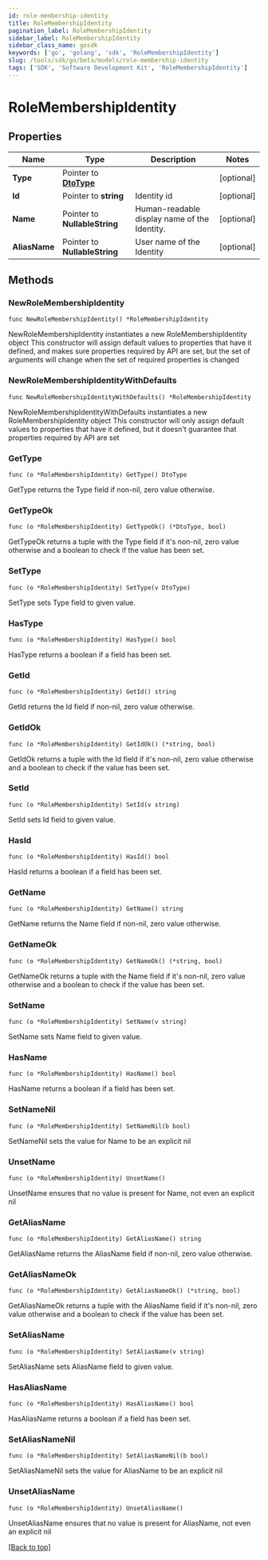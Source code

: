 ```yaml
---
id: role-membership-identity
title: RoleMembershipIdentity
pagination_label: RoleMembershipIdentity
sidebar_label: RoleMembershipIdentity
sidebar_class_name: gosdk
keywords: ['go', 'golang', 'sdk', 'RoleMembershipIdentity'] 
slug: /tools/sdk/go/beta/models/role-membership-identity
tags: ['SDK', 'Software Development Kit', 'RoleMembershipIdentity']
---
```


# RoleMembershipIdentity

## Properties

Name | Type | Description | Notes
------------ | ------------- | ------------- | -------------
**Type** | Pointer to [**DtoType**](DtoType) |  | [optional] 
**Id** | Pointer to **string** | Identity id | [optional] 
**Name** | Pointer to **NullableString** | Human-readable display name of the Identity. | [optional] 
**AliasName** | Pointer to **NullableString** | User name of the Identity | [optional] 

## Methods

### NewRoleMembershipIdentity

`func NewRoleMembershipIdentity() *RoleMembershipIdentity`

NewRoleMembershipIdentity instantiates a new RoleMembershipIdentity object
This constructor will assign default values to properties that have it defined,
and makes sure properties required by API are set, but the set of arguments
will change when the set of required properties is changed

### NewRoleMembershipIdentityWithDefaults

`func NewRoleMembershipIdentityWithDefaults() *RoleMembershipIdentity`

NewRoleMembershipIdentityWithDefaults instantiates a new RoleMembershipIdentity object
This constructor will only assign default values to properties that have it defined,
but it doesn't guarantee that properties required by API are set

### GetType

`func (o *RoleMembershipIdentity) GetType() DtoType`

GetType returns the Type field if non-nil, zero value otherwise.

### GetTypeOk

`func (o *RoleMembershipIdentity) GetTypeOk() (*DtoType, bool)`

GetTypeOk returns a tuple with the Type field if it's non-nil, zero value otherwise
and a boolean to check if the value has been set.

### SetType

`func (o *RoleMembershipIdentity) SetType(v DtoType)`

SetType sets Type field to given value.

### HasType

`func (o *RoleMembershipIdentity) HasType() bool`

HasType returns a boolean if a field has been set.

### GetId

`func (o *RoleMembershipIdentity) GetId() string`

GetId returns the Id field if non-nil, zero value otherwise.

### GetIdOk

`func (o *RoleMembershipIdentity) GetIdOk() (*string, bool)`

GetIdOk returns a tuple with the Id field if it's non-nil, zero value otherwise
and a boolean to check if the value has been set.

### SetId

`func (o *RoleMembershipIdentity) SetId(v string)`

SetId sets Id field to given value.

### HasId

`func (o *RoleMembershipIdentity) HasId() bool`

HasId returns a boolean if a field has been set.

### GetName

`func (o *RoleMembershipIdentity) GetName() string`

GetName returns the Name field if non-nil, zero value otherwise.

### GetNameOk

`func (o *RoleMembershipIdentity) GetNameOk() (*string, bool)`

GetNameOk returns a tuple with the Name field if it's non-nil, zero value otherwise
and a boolean to check if the value has been set.

### SetName

`func (o *RoleMembershipIdentity) SetName(v string)`

SetName sets Name field to given value.

### HasName

`func (o *RoleMembershipIdentity) HasName() bool`

HasName returns a boolean if a field has been set.

### SetNameNil

`func (o *RoleMembershipIdentity) SetNameNil(b bool)`

 SetNameNil sets the value for Name to be an explicit nil

### UnsetName
`func (o *RoleMembershipIdentity) UnsetName()`

UnsetName ensures that no value is present for Name, not even an explicit nil
### GetAliasName

`func (o *RoleMembershipIdentity) GetAliasName() string`

GetAliasName returns the AliasName field if non-nil, zero value otherwise.

### GetAliasNameOk

`func (o *RoleMembershipIdentity) GetAliasNameOk() (*string, bool)`

GetAliasNameOk returns a tuple with the AliasName field if it's non-nil, zero value otherwise
and a boolean to check if the value has been set.

### SetAliasName

`func (o *RoleMembershipIdentity) SetAliasName(v string)`

SetAliasName sets AliasName field to given value.

### HasAliasName

`func (o *RoleMembershipIdentity) HasAliasName() bool`

HasAliasName returns a boolean if a field has been set.

### SetAliasNameNil

`func (o *RoleMembershipIdentity) SetAliasNameNil(b bool)`

 SetAliasNameNil sets the value for AliasName to be an explicit nil

### UnsetAliasName
`func (o *RoleMembershipIdentity) UnsetAliasName()`

UnsetAliasName ensures that no value is present for AliasName, not even an explicit nil

[[Back to top]](#) 


